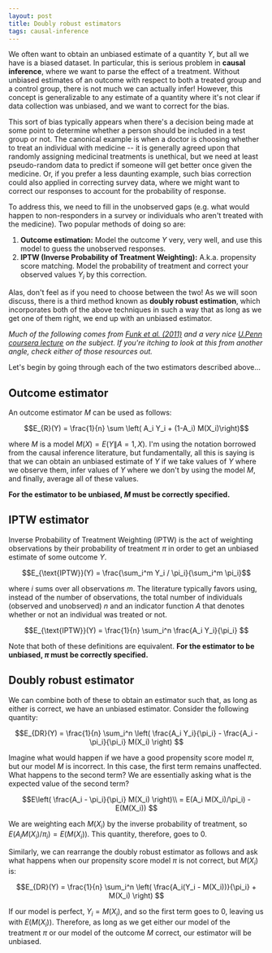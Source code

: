 ```yaml
---
layout: post
title: Doubly robust estimators
tags: causal-inference
---
```


We often want to obtain an unbiased estimate of a quantity $Y$, but all we have is a biased dataset. In particular, this is serious problem in **causal inference**, where we want to parse the effect of a treatment. Without unbiased estimates of an outcome with respect to both a treated group and a control group, there is not much we can actually infer! However, this concept is generalizable to any estimate of a quantity where it's not clear if data collection was unbiased, and we want to correct for the bias.

This sort of bias typically appears when there's a decision being made at some point to determine whether a person should be included in a test group or not. The canonical example is when a doctor is choosing whether to treat an individual with medicine -- it is generally agreed upon that randomly assigning medicinal treatments is unethical, but we need at least pseudo-random data to predict if someone will get better once given the medicine. Or, if you prefer a less daunting example, such bias correction could also applied in correcting survey data, where we might want to correct our responses to account for the probability of response.

To address this, we need to fill in the unobserved gaps (e.g. what would happen to non-responders in a survey or individuals who aren't treated with the medicine). Two popular methods of doing so are:
1. **Outcome estimation:** Model the outcome $Y$ very, very well, and use this model to guess the unobserved responses.
1. **IPTW (Inverse Probability of Treatment Weighting):** A.k.a. propensity score matching. Model the probability of treatment and correct your observed values $Y_i$ by this correction.

Alas, don't feel as if you need to choose between the two! As we will soon discuss, there is a third method known as **doubly robust estimation**, which incorporates both of the above techniques in such a way that as long as we get one of them right, we end up with an unbiased estimator.

*Much of the following comes from [Funk et al. (2011)](https://academic.oup.com/aje/article/173/7/761/103691) and a very nice [U.Penn coursera lecture](https://www.coursera.org/lecture/crash-course-in-causality/doubly-robust-estimators-hZjgB) on the subject. If you're itching to look at this from another angle, check either of those resources out.*

Let's begin by going through each of the two estimators described above...

## Outcome estimator

An outcome estimator $M$ can be used as follows:

$$E_{R}(Y) = \frac{1}{n} \sum \left( A_i Y_i + (1-A_i) M(X_i)\right)$$

where $M$ is a model $M(X) = E(Y\|A=1, X)$. I'm using the notation borrowed from the causal inference literature, but fundamentally, all this is saying is that we can obtain an unbiased estimate of $Y$ if we take values of $Y$ where we observe them, infer values of $Y$ where we don't by using the model $M$, and finally, average all of these values.

**For the estimator to be unbiased, $M$ must be correctly specified.**

## IPTW estimator

Inverse Probability of Treatment Weighting (IPTW) is the act of weighting observations by their probability of treatment $\pi$ in order to get an unbiased estimate of some outcome $Y$.

$$E_{\text{IPTW}}(Y) = \frac{\sum_i^m Y_i / \pi_i}{\sum_i^m \pi_i}$$

where $i$ sums over all observations $m$. The literature typically favors using, instead of the number of observations, the total number of individuals (observed and unobserved) $n$ and an indicator function $A$ that denotes whether or not an individual was treated or not.

$$E_{\text{IPTW}}(Y) = \frac{1}{n} \sum_i^n \frac{A_i Y_i}{\pi_i} $$

Note that both of these definitions are equivalent. **For the estimator to be unbiased, $\pi$ must be correctly specified.**


## Doubly robust estimator

We can combine both of these to obtain an estimator such that, as long as either is correct, we have an unbiased estimator. Consider the following quantity:

$$E_{DR}(Y) = \frac{1}{n} \sum_i^n \left( \frac{A_i Y_i}{\pi_i} - \frac{A_i - \pi_i}{\pi_i} M(X_i) \right) $$

Imagine what would happen if we have a good propensity score model $\pi$, but our model $M$ is incorrect. In this case, the first term remains unaffected. What happens to the second term? We are essentially asking what is the expected value of the second term?

$$E\left( \frac{A_i - \pi_i}{\pi_i} M(X_i) \right)\\
= E(A_i M(X_i)/\pi_i) - E(M(X_i)) $$

We are weighting each $M(X_i)$ by the inverse probability of treatment, so $E(A_i M(X_i) / \pi_i) = E(M(X_i))$. This quantity, therefore, goes to 0.

Similarly, we can rearrange the doubly robust estimator as follows and ask what happens when our propensity score model $\pi$ is not correct, but $M(X_i)$ is:

$$E_{DR}(Y) = \frac{1}{n} \sum_i^n \left( \frac{A_i(Y_i - M(X_i))}{\pi_i} + M(X_i) \right) $$

If our model is perfect, $Y_i = M(X_i)$, and so the first term goes to $0$, leaving us with $E(M(X_i))$. Therefore, as long as we get either our model of the treatment $\pi$ or our model of the outcome $M$ correct, our estimator will be unbiased.
